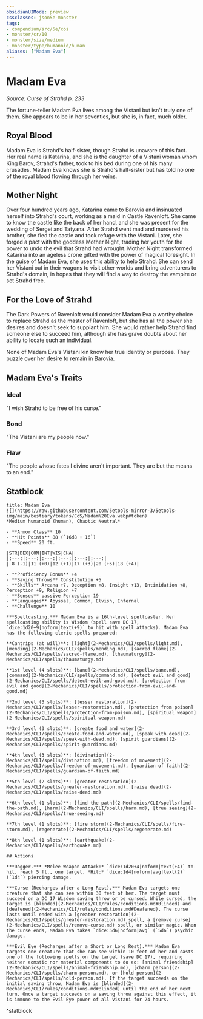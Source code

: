 ```yaml
---
obsidianUIMode: preview
cssclasses: json5e-monster
tags:
- compendium/src/5e/cos
- monster/cr/10
- monster/size/medium
- monster/type/humanoid/human
aliases: ["Madam Eva"]
---
```

# Madam Eva
*Source: Curse of Strahd p. 233*  

The fortune-teller Madam Eva lives among the Vistani but isn't truly one of them. She appears to be in her seventies, but she is, in fact, much older.

## Royal Blood

Madam Eva is Strahd's half-sister, though Strahd is unaware of this fact. Her real name is Katarina, and she is the daughter of a Vistani woman whom King Barov, Strahd's father, took to his bed during one of his many crusades. Madam Eva knows she is Strahd's half-sister but has told no one of the royal blood flowing through her veins.

## Mother Night

Over four hundred years ago, Katarina came to Barovia and insinuated herself into Strahd's court, working as a maid in Castle Ravenloft. She came to know the castle like the back of her hand, and she was present for the wedding of Sergei and Tatyana. After Strahd went mad and murdered his brother, she fled the castle and took refuge with the Vistani. Later, she forged a pact with the goddess Mother Night, trading her youth for the power to undo the evil that Strahd had wrought. Mother Night transformed Katarina into an ageless crone gifted with the power of magical foresight. In the guise of Madam Eva, she uses this ability to help Strahd. She can send her Vistani out in their wagons to visit other worlds and bring adventurers to Strahd's domain, in hopes that they will find a way to destroy the vampire or set Strahd free.

## For the Love of Strahd

The Dark Powers of Ravenloft would consider Madam Eva a worthy choice to replace Strahd as the master of Ravenloft, but she has all the power she desires and doesn't seek to supplant him. She would rather help Strahd find someone else to succeed him, although she has grave doubts about her ability to locate such an individual.

None of Madam Eva's Vistani kin know her true identity or purpose. They puzzle over her desire to remain in Barovia.

## Madam Eva's Traits

### Ideal

"I wish Strahd to be free of his curse."

### Bond

"The Vistani are my people now."

### Flaw

"The people whose fates I divine aren't important. They are but the means to an end."

## Statblock

```ad-statblock
title: Madam Eva
![](https://raw.githubusercontent.com/5etools-mirror-3/5etools-img/main/bestiary/tokens/CoS/Madam%20Eva.webp#token)
*Medium humanoid (human), Chaotic Neutral*

- **Armor Class** 10
- **Hit Points** 88 (`16d8 + 16`)
- **Speed** 20 ft.

|STR|DEX|CON|INT|WIS|CHA|
|:---:|:---:|:---:|:---:|:---:|:---:|
| 8 (-1)|11 (+0)|12 (+1)|17 (+3)|20 (+5)|18 (+4)|

- **Proficiency Bonus** +4
- **Saving Throws** Constitution +5
- **Skills** Arcana +7, Deception +8, Insight +13, Intimidation +8, Perception +9, Religion +7
- **Senses** passive Perception 19
- **Languages** Abyssal, Common, Elvish, Infernal
- **Challenge** 10

***Spellcasting.*** Madam Eva is a 16th-level spellcaster. Her spellcasting ability is Wisdom (spell save DC 17, `dice:1d20+9|noform|text(+9)` to hit with spell attacks). Madam Eva has the following cleric spells prepared:

**Cantrips (at will)**: [light](2-Mechanics/CLI/spells/light.md), [mending](2-Mechanics/CLI/spells/mending.md), [sacred flame](2-Mechanics/CLI/spells/sacred-flame.md), [thaumaturgy](2-Mechanics/CLI/spells/thaumaturgy.md)

**1st level (4 slots)**: [bane](2-Mechanics/CLI/spells/bane.md), [command](2-Mechanics/CLI/spells/command.md), [detect evil and good](2-Mechanics/CLI/spells/detect-evil-and-good.md), [protection from evil and good](2-Mechanics/CLI/spells/protection-from-evil-and-good.md)

**2nd level (3 slots)**: [lesser restoration](2-Mechanics/CLI/spells/lesser-restoration.md), [protection from poison](2-Mechanics/CLI/spells/protection-from-poison.md), [spiritual weapon](2-Mechanics/CLI/spells/spiritual-weapon.md)

**3rd level (3 slots)**: [create food and water](2-Mechanics/CLI/spells/create-food-and-water.md), [speak with dead](2-Mechanics/CLI/spells/speak-with-dead.md), [spirit guardians](2-Mechanics/CLI/spells/spirit-guardians.md)

**4th level (3 slots)**: [divination](2-Mechanics/CLI/spells/divination.md), [freedom of movement](2-Mechanics/CLI/spells/freedom-of-movement.md), [guardian of faith](2-Mechanics/CLI/spells/guardian-of-faith.md)

**5th level (2 slots)**: [greater restoration](2-Mechanics/CLI/spells/greater-restoration.md), [raise dead](2-Mechanics/CLI/spells/raise-dead.md)

**6th level (1 slots)**: [find the path](2-Mechanics/CLI/spells/find-the-path.md), [harm](2-Mechanics/CLI/spells/harm.md), [true seeing](2-Mechanics/CLI/spells/true-seeing.md)

**7th level (1 slots)**: [fire storm](2-Mechanics/CLI/spells/fire-storm.md), [regenerate](2-Mechanics/CLI/spells/regenerate.md)

**8th level (1 slots)**: [earthquake](2-Mechanics/CLI/spells/earthquake.md)

## Actions

***Dagger.*** *Melee Weapon Attack:* `dice:1d20+4|noform|text(+4)` to hit, reach 5 ft., one target. *Hit:* `dice:1d4|noform|avg|text(2)` (`1d4`) piercing damage.

***Curse (Recharges after a Long Rest).*** Madam Eva targets one creature that she can see within 30 feet of her. The target must succeed on a DC 17 Wisdom saving throw or be cursed. While cursed, the target is [blinded](2-Mechanics/CLI/rules/conditions.md#Blinded) and [deafened](2-Mechanics/CLI/rules/conditions.md#Deafened). The curse lasts until ended with a [greater restoration](2-Mechanics/CLI/spells/greater-restoration.md) spell, a [remove curse](2-Mechanics/CLI/spells/remove-curse.md) spell, or similar magic. When the curse ends, Madam Eva takes `dice:5d6|noform|avg` (`5d6`) psychic damage.

***Evil Eye (Recharges after a Short or Long Rest).*** Madam Eva targets one creature that she can see within 10 feet of her and casts one of the following spells on the target (save DC 17), requiring neither somatic nor material components to do so: [animal friendship](2-Mechanics/CLI/spells/animal-friendship.md), [charm person](2-Mechanics/CLI/spells/charm-person.md), or [hold person](2-Mechanics/CLI/spells/hold-person.md). If the target succeeds on the initial saving throw, Madam Eva is [blinded](2-Mechanics/CLI/rules/conditions.md#Blinded) until the end of her next turn. Once a target succeeds on a saving throw against this effect, it is immune to the Evil Eye power of all Vistani for 24 hours.
```
^statblock